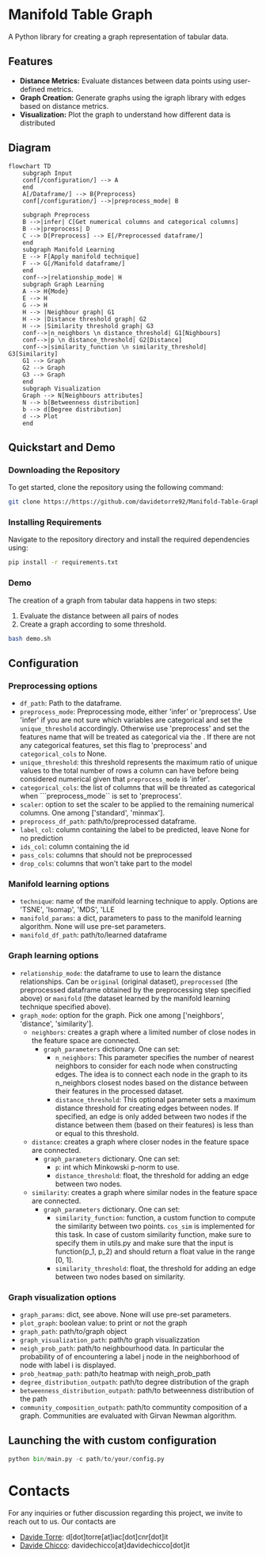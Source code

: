 # Manifold Table Graph

A Python library for creating a graph representation of tabular data.

## Features

- **Distance Metrics:** Evaluate distances between data points using user-defined metrics.
- **Graph Creation:** Generate graphs using the igraph library with edges based on distance metrics.
- **Visualization:** Plot the graph to understand how different data is distributed
## Diagram
```mermaid
flowchart TD
    subgraph Input
    conf[/configuration/] --> A
    end
    A[/Dataframe/] --> B{Preprocess}
    conf[/configuration/] -->|preprocess_mode| B

    subgraph Preprocess
    B -->|infer| C[Get numerical columns and categorical columns]
    B -->|preprocess| D
    C --> D[Preprocess] --> E[/Preprocessed dataframe/]
    end
    subgraph Manifold Learning
    E --> F[Apply manifold technique]
    F --> G[/Manifold dataframe/]
    end
    conf-->|relationship_mode| H
    subgraph Graph Learning
    A --> H{Mode}
    E --> H
    G --> H
    H --> |Neighbour graph| G1
    H --> |Distance threshold graph| G2
    H --> |Similarity threshold graph| G3
    conf-->|n_neighbors \n distance_threshold| G1[Nighbours]
    conf-->|p \n distance_threshold| G2[Distance]
    conf-->|similarity_function \n similarity_threshold| G3[Similarity]
    G1 --> Graph
    G2 --> Graph
    G3 --> Graph
    end
    subgraph Visualization
    Graph --> N[Neighbours attributes]
    N --> b[Betweenness distribution]
    b --> d[Degree distribution]
    d --> Plot
    end
```

## Quickstart and Demo

### Downloading the Repository

To get started, clone the repository using the following command:

```bash
git clone https://https://github.com/davidetorre92/Manifold-Table-Graph
```
### Installing Requirements
Navigate to the repository directory and install the required dependencies using:
```bash
pip install -r requirements.txt
```
### Demo
The creation of a graph from tabular data happens in two steps:
1. Evaluate the distance between all pairs of nodes
2. Create a graph according to some threshold.
```bash
bash demo.sh
```

## Configuration
### Preprocessing options
 * ```df_path```: Path to the dataframe.
 * ```preprocess_mode```: Preprocessing mode, either 'infer' or 'preprocess'. Use 'infer' if you are not sure which variables are categorical and set the ```unique_threshold``` accordingly. Otherwise use 'preprocess' and set the features name that will be treated as categorical via the . If there are not any categorical features, set this flag to 'preprocess' and ```categorical_cols``` to None.
 * ```unique_threshold```: this threshold represents the maximum ratio of unique values to the total number of rows a column can have before being considered numerical given that ```preprocess_mode``` is 'infer'.
 * ```categorical_cols```: the list of columns that will be threated as categorical when ```preprocess_mode`` is set to 'preprocess'.
 * ```scaler```: option to set the scaler to be applied to the remaining numerical columns. One among ['standard', 'minmax'].
 * ```preprocess_df_path```: path/to/preprocessed dataframe.
 * ```label_col```: column containing the label to be predicted, leave None for no prediction
 * ```ids_col```: column containing the id
 * ```pass_cols```: columns that should not be preprocessed
 * ```drop_cols```: columns that won't take part to the model

### Manifold learning options
 * ```technique```: name of the manifold learning technique to apply. Options are 'TSNE', 'Isomap', 'MDS', 'LLE
 * ```manifold_params```: a dict, parameters to pass to the manifold learning algorithm. None will use pre-set parameters.
 * ```manifold_df_path```: path/to/learned dataframe

### Graph learning options
 * ```relationship_mode```: the dataframe to use to learn the distance relationships. Can be `original` (original dataset), `preprocessed` (the preprocessed dataframe obtained by the preprocessing step specified above) or `manifold` (the dataset learned by the manifold learning technique specified above).
 * ```graph_mode```: option for the graph. Pick one among ['neighbors', 'distance', 'similarity'].
    * ```neighbors```: creates a graph where a limited number of close nodes in the feature space are connected.
        * ```graph_parameters``` dictionary. One can set:
            * ```n_neighbors```: This parameter specifies the number of nearest neighbors to consider for each node when constructing edges. The idea is to connect each node in the graph to its n_neighbors closest nodes based on the distance between their features in the processed dataset.
            * ```distance_threshold```: This optional parameter sets a maximum distance threshold for creating edges between nodes. If specified, an edge is only added between two nodes if the distance between them (based on their features) is less than or equal to this threshold.
    * ```distance```: creates a graph where closer nodes in the feature space are connected.
        * ```graph_parameters``` dictionary. One can set:
            * ```p```: int which Minkowski p-norm to use.
            * ```distance_threshold```: float, the threshold for adding an edge between two nodes.
    * ```similarity```: creates a graph where similar nodes in the feature space are connected.
        * ```graph_parameters``` dictionary. One can set:
            * ```similarity_function```: function, a custom function to compute the similarity between two points.
                        ```cos_sim``` is implemented for this task. In case of custom similarity function, make sure to specify them in utils.py and make sure that the input is function(p_1, p_2) and should return a float value in the range [0, 1].
            * ```similarity_threshold```: float, the threshold for adding an edge between two nodes based on similarity.

### Graph visualization options
 * ```graph_params```: dict, see above. None will use pre-set parameters.
 * ```plot_graph```: boolean value: to print or not the graph
 * ```graph_path```: path/to/graph object
 * ```graph_visualization_path```: path/to graph visualizzation
 * ```neigh_prob_path```: path/to neighbourhood data. In particular the probability of of encountering a label j node in the neighborhood of node with label i is displayed.
 * ```prob_heatmap_path```: path/to heatmap with neigh_prob_path
 * ```degree_distribution_outpath```: path/to degree distribution of the graph
 * ```betweenness_distribution_outpath```: path/to betweenness distribution of the path
 * ```community_composition_outpath```: path/to communtity composition of a graph. Communities are evaluated with Girvan Newman algorithm.

## Launching the with custom configuration
```python
python bin/main.py -c path/to/your/config.py
```

# Contacts
For any inquiries or futher discussion regarding this project, we invite to reach out to us. Our contacts are

- [Davide Torre](https://www.linkedin.com/in/davidetorre92/): d[dot]torre[at]iac[dot]cnr[dot]it
- [Davide Chicco](https://davidechicco.it): davidechicco[at]davidechicco[dot]it


